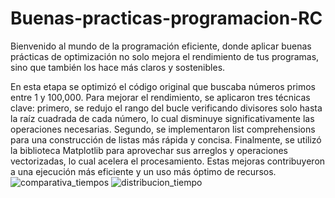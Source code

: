# Buenas-practicas-programacion-RC
Bienvenido al mundo de la programación eficiente, donde aplicar buenas prácticas de optimización no solo mejora el rendimiento de tus programas, sino que también los hace más claros y sostenibles.

En esta etapa se optimizó el código original que buscaba números primos entre 1 y 100,000. Para mejorar el rendimiento, se aplicaron tres técnicas clave: primero, se redujo el rango del bucle verificando divisores solo hasta la raíz cuadrada de cada número, lo cual disminuye significativamente las operaciones necesarias. Segundo, se implementaron list comprehensions para una construcción de listas más rápida y concisa. Finalmente, se utilizó la biblioteca Matplotlib para aprovechar sus arreglos y operaciones vectorizadas, lo cual acelera el procesamiento. Estas mejoras contribuyeron a una ejecución más eficiente y un uso más óptimo de recursos.
![comparativa_tiempos](https://github.com/user-attachments/assets/fbcc0a9e-f883-4d6c-88f5-ea131f950efe)
![distribucion_tiempo](https://github.com/user-attachments/assets/9c9834cd-3458-4160-b21a-4888168aa5ef)
